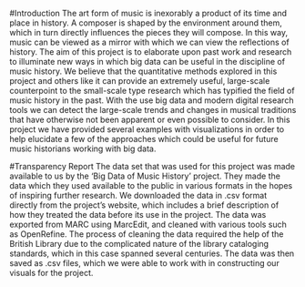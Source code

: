 #Introduction
The art form of music is inexorably a product of its time and place in history. A composer is shaped by the environment around them, which in turn directly influences the pieces they will compose. In this way, music can be viewed as a mirror with which we can view the reflections of history. The aim of this project is to elaborate upon past work and research to illuminate new ways in which big data can be useful in the discipline of music history. We believe that the quantitative methods explored in this project and others like it can provide an extremely useful, large-scale counterpoint to the small-scale type research which has typified the field of music history in the past. With the use big data and modern digital research tools we can detect the large-scale trends and changes in musical traditions that have otherwise not been apparent or even possible to consider. In this project we have provided several examples with visualizations in order to help elucidate a few of the approaches which could be useful for future music historians working with big data.

#Transparency Report
The data set that was used for this project was made available to us by the ‘Big Data of Music History’ project. They made the data which they used available to the public in various formats in the hopes of inspiring further research. We downloaded the data in .csv format directly from the project’s website, which includes a brief description of how they treated the data before its use in the project. The data was exported from MARC using MarcEdit, and cleaned with various tools such as OpenRefine. The process of cleaning the data required the help of the British Library due to the complicated nature of the library cataloging standards, which in this case spanned several centuries. The data was then saved as .csv files, which we were able to work with in constructing our visuals for the project.
